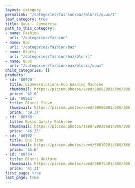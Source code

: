 ```yaml
---
layout: category
permalink: "/categories/fashion/baz/blurri/quux/1"
leaf_category: true
title: Quux - Commercia
path_to_this_category:
- name: Fashion
  url: "/categories/fashion"
- name: Baz
  url: "/categories/fashion/baz"
- name: Blurri
  url: "/categories/fashion/baz/blurri"
- name: Quux
  url: "/categories/fashion/baz/blurri/quux"
child_categories: []
products:
- id: '00920'
  title: Lionessolutions Foo Washing Machine
  thumbnail: https://picsum.photos/seed/S0092003/300/300
  price: '42.0'
- id: '00563'
  title: Blurri Stove
  thumbnail: https://picsum.photos/seed/S0056301/300/300
  price: '39.37'
- id: '00386'
  title: Basic Garply Bathrobe
  thumbnail: https://picsum.photos/seed/S0038601/300/300
  price: '46.25'
- id: '00102'
  title: Qux Iron
  thumbnail: https://picsum.photos/seed/S0010201/300/300
  price: '65.6'
- id: '00754'
  title: Blurri Uniform
  thumbnail: https://picsum.photos/seed/S0075401/300/300
  price: '41.31'
first_page: true
last_page: true
---
```

